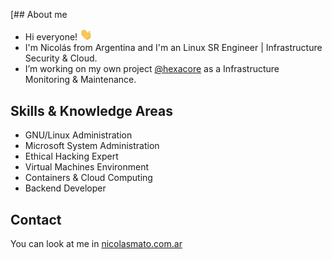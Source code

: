 [## About me

* Hi everyone! <img src="hi.gif" width="20px">
* I'm Nicolás from Argentina and I'm an Linux SR Engineer | Infrastructure Security & Cloud.
* I’m working on my own project [@hexacore](https://www.hexacore.com.ar) as a Infrastructure Monitoring & Maintenance.

## Skills & Knowledge Areas

* GNU/Linux Administration
* Microsoft System Administration
* Ethical Hacking Expert
* Virtual Machines Environment
* Containers & Cloud Computing
* Backend Developer

## Contact

You can look at me in [nicolasmato.com.ar](https://www.nicolasmato.com.ar) 

